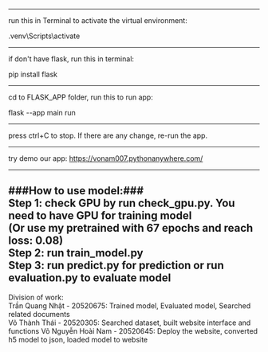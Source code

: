  ----------------------------
 run this in Terminal to activate the virtual environment:

 .venv\Scripts\activate

 ----------------------------
if  don't have flask, run this in terminal:

pip install flask

-----------------------------
cd to FLASK_APP folder, run this to run app:

flask --app main run

-----------------------------
press ctrl+C to stop. 
If there are any change, re-run the app.

-----------------------------   
try demo our app: https://vonam007.pythonanywhere.com/   

-----------------------------
###How to use model:###   
Step 1: check GPU by run check_gpu.py. You need to have GPU for training model   
(Or use my pretrained with 67 epochs and reach loss: 0.08)   
Step 2: run train_model.py   
Step 3: run predict.py for prediction or run evaluation.py to evaluate model   
-----------------------------
Division of work:   
Trần Quang Nhật - 20520675: Trained model, Evaluated model, Searched related documents   
Võ Thành Thái - 20520305: Searched dataset, built website interface and functions
Võ Nguyễn Hoài Nam - 20520645: Deploy the website, converted h5 model to json, loaded model to website
